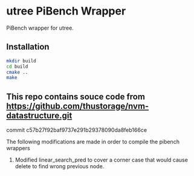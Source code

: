 # utree PiBench Wrapper

PiBench wrapper for utree.

## Installation
```bash
mkdir build
cd build 
cmake ..
make
```


## This repo contains souce code from https://github.com/thustorage/nvm-datastructure.git 
commit c57b27f92baf9737e291b29378090da8feb166ce

The following modifications are made in order to compile the pibench wrappers
1. Modified linear_search_pred to cover a corner case that would cause delete to find
wrong previous node.

